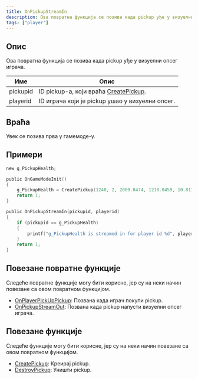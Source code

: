 ```yaml
---
title: OnPickupStreamIn
description: Ова повратна функција се позива када pickup уђе у визуелни опсег играча.
tags: ["player"]
---
```


<VersionWarn name='callback' version='omp v1.1.0.2612' />

## Опис

Ова повратна функција се позива када pickup уђе у визуелни опсег играча.

| Име      | Опис                                                                        |
|----------|-----------------------------------------------------------------------------|
| pickupid | ID pickup-а, који враћа [CreatePickup](../functions/CreatePickup).          |
| playerid | ID играча који је pickup ушао у визуелни опсег.                             |

## Враћа

Увек се позива прва у гамемоде-у.

## Примери

```c
new g_PickupHealth;

public OnGameModeInit()
{
    g_PickupHealth = CreatePickup(1240, 2, 2009.8474, 1218.0459, 10.8175);
    return 1;
}

public OnPickupStreamIn(pickupid, playerid)
{
    if (pickupid == g_PickupHealth)
    {
        printf("g_PickupHealth is streamed in for player id %d", playerid);
    }
    return 1;
}
```

## Повезане повратне функције

Следеће повратне функције могу бити корисне, јер су на неки начин повезане са овом повратном функцијом.

- [OnPlayerPickUpPickup](OnPlayerPickUpPickup): Позвана када играч покупи pickup.
- [OnPickupStreamOut](OnPickupStreamOut): Позвана када pickup напусти визуелни опсег играча.

## Повезане функције

Следеће функције могу бити корисне, јер су на неки начин повезане са овом повратном функцијом.

- [CreatePickup](../functions/CreatePickup): Креирај pickup.
- [DestroyPickup](../functions/DestroyPickup): Уништи pickup.
